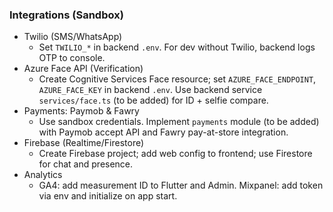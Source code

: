 ### Integrations (Sandbox)

- Twilio (SMS/WhatsApp)
  - Set `TWILIO_*` in backend `.env`. For dev without Twilio, backend logs OTP to console.
- Azure Face API (Verification)
  - Create Cognitive Services Face resource; set `AZURE_FACE_ENDPOINT`, `AZURE_FACE_KEY` in backend `.env`. Use backend service `services/face.ts` (to be added) for ID + selfie compare.
- Payments: Paymob & Fawry
  - Use sandbox credentials. Implement `payments` module (to be added) with Paymob accept API and Fawry pay-at-store integration.
- Firebase (Realtime/Firestore)
  - Create Firebase project; add web config to frontend; use Firestore for chat and presence.
- Analytics
  - GA4: add measurement ID to Flutter and Admin. Mixpanel: add token via env and initialize on app start.